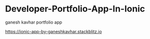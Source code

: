 # Developer-Portfolio-App-In-Ionic
ganesh kavhar portfolio app

https://ionic-app-by-ganeshkavhar.stackblitz.io
